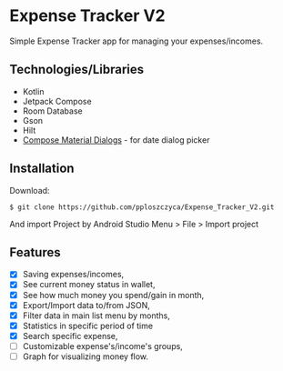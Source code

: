 # Expense Tracker V2
Simple Expense Tracker app for managing your expenses/incomes.

## Technologies/Libraries
* Kotlin
* Jetpack Compose
* Room Database
* Gson
* Hilt
* [Compose Material Dialogs](https://github.com/vanpra/compose-material-dialogs) - for date dialog picker

## Installation
Download:
```
$ git clone https://github.com/pploszczyca/Expense_Tracker_V2.git
```
And import Project by Android Studio Menu > File > Import project

## Features
- [X] Saving expenses/incomes,
- [X] See current money status in wallet,
- [X] See how much money you spend/gain in month,
- [X] Export/Import data to/from JSON,
- [X] Filter data in main list menu by months,
- [X] Statistics in specific period of time
- [X] Search specific expense,
- [ ] Customizable expense's/income's groups,
- [ ] Graph for visualizing money flow.
